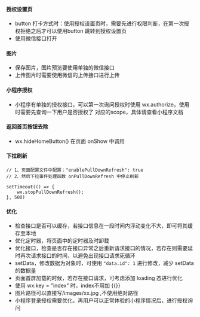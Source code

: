 #### 授权设置页

* button 打卡方式时：使用授权设置页时，需要先进行权限判断，在第一次授权拒绝之后才可以使用button 跳转到授权设置页
* 使用微信接口打开

#### 图片

* 保存图片，图片预览要使用单独的微信接口
* 上传图片时需要使用微信的上传接口进行上传


#### 小程序授权

* 小程序有单独的授权接口，可以第一次询问授权时使用 wx.authorize，使用时需要先查询一下用户是否授权了 对应的scope，具体请查看小程序文档

#### 返回首页按钮去除
* wx.hideHomeButton() 在页面 onShow 中调用

#### 下拉刷新

```
// 1、页面配置文件中配置："enablePullDownRefresh": true
// 2、然后下拉事件处理函数 onPullDownRefresh 中停止刷新

setTimeout(() => {
	wx.stopPullDownRefresh();
}, 500)
```

#### 优化

* 检查接口是否可以缓存，若接口信息在一段时间内浮动变化不大，即可将其缓存至本地
* 优化定时器，将页面中的定时器及时卸载
* 优化接口，检查是否存在接口异常之后重新请求接口的情况，若存在则需要延时再次请求接口的时间，以避免出现接口请求死循环
* setData，修改数据为对象时，可使用 `"data.id": 1` 进行修改，减少 setData 的数据量
* 页面首屏加载的时候，若存在接口请求，可考虑添加 loading 态进行优化
* 使用 wx:key = "index" 时，index不用加 {{}}
* 图片路径可以直接写/images/xx.jpg ,不使用绝对路径
* 小程序登录授权需要优化，再用户可以正常体验的小程序情况后，进行授权询问














